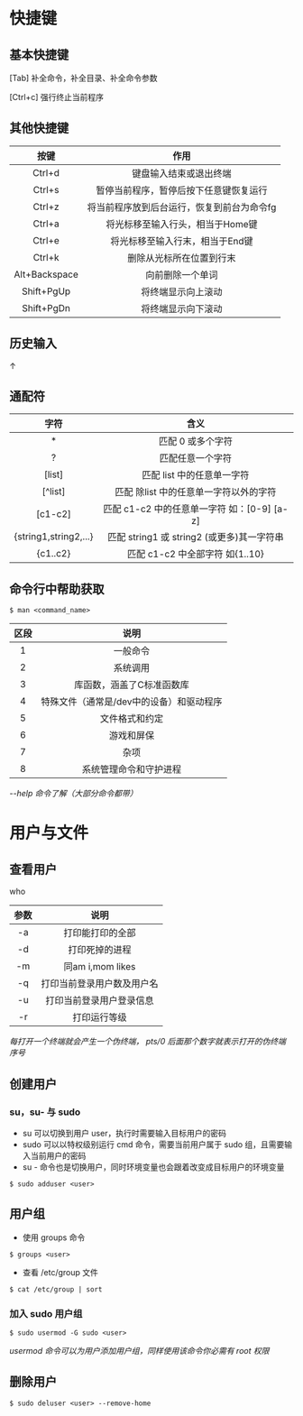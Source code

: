 # 快捷键
## 基本快捷键
[Tab] 补全命令，补全目录、补全命令参数

[Ctrl+c] 强行终止当前程序
## 其他快捷键
| 按键 | 作用 |
| :----: | :----: |
| Ctrl+d | 键盘输入结束或退出终端 |
| Ctrl+s | 暂停当前程序，暂停后按下任意键恢复运行 |
| Ctrl+z | 将当前程序放到后台运行，恢复到前台为命令fg |
| Ctrl+a | 将光标移至输入行头，相当于Home键 |
| Ctrl+e | 将光标移至输入行末，相当于End键 |
| Ctrl+k | 删除从光标所在位置到行末 |
| Alt+Backspace | 向前删除一个单词 |
| Shift+PgUp | 将终端显示向上滚动 |
| Shift+PgDn | 将终端显示向下滚动 |
## 历史输入
↑
## 通配符
| 字符 | 含义 |
| :----: | :----: |
| * | 匹配 0 或多个字符 |
| ? | 匹配任意一个字符 |
| [list] | 匹配 list 中的任意单一字符 |
| [^list] | 匹配 除list 中的任意单一字符以外的字符 |
| [c1-c2] | 匹配 c1-c2 中的任意单一字符 如：[0-9] [a-z] |
| {string1,string2,...} | 匹配 string1 或 string2 (或更多)其一字符串 |
| {c1..c2} | 匹配 c1-c2 中全部字符 如{1..10} |
## 命令行中帮助获取
```linux
$ man <command_name>
```
| 区段 | 说明 |
| :----: | :----: |
| 1 | 一般命令 |
| 2 | 系统调用 |
| 3 | 库函数，涵盖了C标准函数库 |
| 4 | 特殊文件（通常是/dev中的设备）和驱动程序 |
| 5 | 文件格式和约定 |
| 6 | 游戏和屏保 |
| 7 | 杂项 |
| 8 | 系统管理命令和守护进程 |

*--help 命令了解（大部分命令都带）*
# 用户与文件
## 查看用户
who

| 参数 | 说明 |
| :----: | :----: |
| -a | 打印能打印的全部 |
| -d | 打印死掉的进程 |
| -m | 同am i,mom likes |
| -q | 打印当前登录用户数及用户名 |
| -u | 打印当前登录用户登录信息 |
| -r | 打印运行等级 |

*每打开一个终端就会产生一个伪终端， pts/0 后面那个数字就表示打开的伪终端序号*
## 创建用户
### su，su- 与 sudo
* su <user> 可以切换到用户 user，执行时需要输入目标用户的密码
* sudo <cmd> 可以以特权级别运行 cmd 命令，需要当前用户属于 sudo 组，且需要输入当前用户的密码
* su - <user> 命令也是切换用户，同时环境变量也会跟着改变成目标用户的环境变量
```linux
$ sudo adduser <user>
```
## 用户组
* 使用 groups 命令
```linux
$ groups <user>
```
* 查看 /etc/group 文件
```linux
$ cat /etc/group | sort
```
### 加入 sudo 用户组
```linux
$ sudo usermod -G sudo <user>
```
*usermod 命令可以为用户添加用户组，同样使用该命令你必需有 root 权限*
## 删除用户
```linux
$ sudo deluser <user> --remove-home
```





